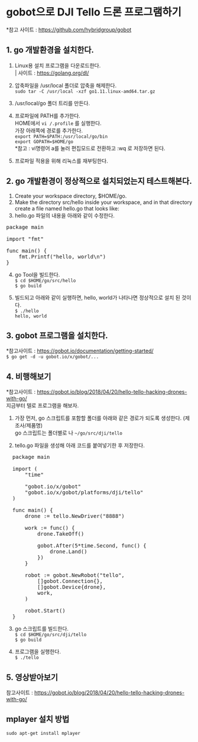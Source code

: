 # gobot으로 DJI Tello 드론 프로그램하기   

*참고 사이트 : https://github.com/hybridgroup/gobot   

## 1. go 개발환경을 설치한다.    
   1) Linux용 설치 프로그램을 다운로드한다.   
   | 사이트 : https://golang.org/dl/
   2) 압축파일을 /usr/local 폴더로 압축을 해제한다.     
      `sudo tar -C /usr/local -xzf go1.11.linux-amd64.tar.gz`   
   3) /usr/local/go 폴더 트리를 만든다.    
   3) 프로파일에 PATH를 추가한다.   
      HOME에서 `vi /.profile` 를 실행한다.   
      가장 아래쪽에 경로를 추가한다.   
      `export PATH=$PATH:/usr/local/go/bin`   
      `export GOPATH=$HOME/go`   
      *참고 : vi명령어 a를 눌러 편집모드로 전환하고 :wq 로 저장하면 된다.
      
   4) 프로파일 적용을 위해 리눅스를 재부팅한다.   
   
## 2. go 개발환경이 정상적으로 설치되었는지 테스트해본다.
   1) Create your workspace directory, $HOME/go.   
   2) Make the directory src/hello inside your workspace, and in that directory create a file named hello.go that looks like:
   3) hello.go 파일의 내용을 아래와 같이 수정한다. 
<pre>
package main

import "fmt"

func main() {
	fmt.Printf("hello, world\n")
}
</pre>
   4) go Tool을 빌드한다.   
`$ cd $HOME/go/src/hello`   
`$ go build`   

5) 빌드되고 아래와 같이 실행하면, hello, world가 나타나면 정상적으로 설치 된 것이다.   
`$ ./hello`   
`hello, world`   

## 3. gobot 프로그램을 설치한다.   
*참고사이트 : https://gobot.io/documentation/getting-started/   
 `$ go get -d -u gobot.io/x/gobot/...`
 
## 4. 비행해보기
*참고사이트 : https://gobot.io/blog/2018/04/20/hello-tello-hacking-drones-with-go/   
지금부터 텔로 프로그램을 해보자.
1. 가장 먼저, go 스크립트를 포함할 폴더를 아래와 같은 경로가 되도록 생성한다. (제조사/제품명)   
   go 스크립트는 폴더별로 나 
`~/go/src/dji/tello`    

2. tello.go 파일을 생성해 아래 코드를 붙여넣기한 후 저장한다.   

<pre>
  package main

  import (
      "time"

      "gobot.io/x/gobot"
      "gobot.io/x/gobot/platforms/dji/tello"
  )

  func main() {
      drone := tello.NewDriver("8888")

      work := func() {
          drone.TakeOff()

          gobot.After(5*time.Second, func() {
              drone.Land()
          })
      }

      robot := gobot.NewRobot("tello",
          []gobot.Connection{},
          []gobot.Device{drone},
          work,
      )

      robot.Start()
  }
</pre>

3. go 스크립트를 빌드한다.   
`$ cd $HOME/go/src/dji/tello`    
`$ go build`    

4. 프로그램을 실행한다.   
`$ ./tello`   

## 5. 영상받아보기
참고사이트 :  https://gobot.io/blog/2018/04/20/hello-tello-hacking-drones-with-go/   
   
## mplayer 설치 방법

   `sudo apt-get install mplayer`   
   
